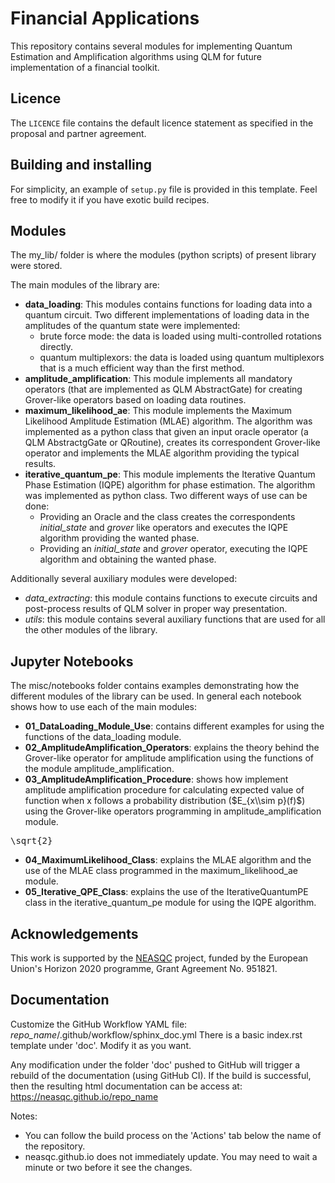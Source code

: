 # Financial Applications

This repository contains several modules for implementing Quantum  Estimation and Amplification algorithms using QLM for future implementation of a financial toolkit. 

## Licence

The `LICENCE` file contains the default licence statement as specified in the proposal and partner agreement.

## Building and installing

For simplicity, an example of `setup.py` file is provided in this template.
Feel free to modify it if you have exotic build recipes.


## Modules 

The my\_lib/ folder is where the modules (python scripts) of present library were stored. 

The main modules of the library are: 
* **data\_loading**: This modules contains functions for loading data into a quantum circuit. Two different implementations of loading data in the amplitudes of the quantum state were implemented:
    * brute force mode: the data is loaded using multi-controlled rotations directly.
    * quantum multiplexors: the data is loaded using quantum multiplexors that is a much efficient way than the first method.
* **amplitude\_amplification**: This module implements all mandatory operators (that are implemented as QLM AbstractGate) for creating Grover-like operators based on loading data routines. 
* **maximum\_likelihood\_ae**: This module implements the Maximum Likelihood Amplitude Estimation (MLAE) algorithm. The algorithm was implemented as a python class that given an input oracle operator (a QLM AbstractgGate or QRoutine), creates its correspondent Grover-like operator and implements the MLAE algorithm providing the typical results.
* **iterative\_quantum\_pe**: This module implements the Iterative Quantum Phase Estimation (IQPE) algorithm for phase estimation. The algorithm was implemented as python class. Two different ways of use can be done:
    * Providing an Oracle and the class creates the correspondents *initial_state* and *grover* like operators and executes the IQPE algorithm providing the wanted phase.
    * Providing an *initial\_state* and *grover* operator, executing the IQPE algorithm and obtaining the wanted phase.

Additionally several auxiliary modules were developed:
* *data\_extracting*: this module contains functions to execute circuits and post-process results of QLM solver in proper way presentation.
* *utils*: this module contains several auxiliary functions that are used for all the other modules of the library.

## Jupyter Notebooks

The misc/notebooks folder contains examples demonstrating how the different modules of the library can be used. In general each notebook shows how to use each of the main modules:

* **01\_DataLoading\_Module\_Use**: contains different examples for using the functions of the data\_loading module. 
* **02\_AmplitudeAmplification\_Operators**: explains the theory behind the Grover-like operator for amplitude amplification using the functions of the module amplitude\_amplification. 
* **03\_AmplitudeAmplification\_Procedure**: shows how implement amplitude amplification procedure for calculating expected value of function when x follows a probability distribution ($`E_{x\\sim p}(f)`$) using the Grover-like operators programming in amplitude\_amplification module.
<pre xml:lang="latex">\sqrt{2}</pre>
* **04\_MaximumLikelihood\_Class**: explains the MLAE algorithm and the use of the MLAE class programmed in the maximum\_likelihood\_ae module. 
* **05\_Iterative\_QPE\_Class**: explains the use of the IterativeQuantumPE class in the iterative\_quantum\_pe module for using the IQPE algorithm. 
## Acknowledgements

This work is supported by the [NEASQC](https://cordis.europa.eu/project/id/951821) project, funded by the European Union's Horizon 2020 programme, Grant Agreement No. 951821.

## Documentation
Customize the GitHub Workflow YAML file: *repo_name*/.github/workflow/sphinx\_doc.yml
There is a basic index.rst template under 'doc'. Modify it as you want.

Any modification under the folder 'doc' pushed to GitHub will trigger a rebuild of the documentation (using GitHub CI).
If the build is successful, then the resulting html documentation can be access at: https://neasqc.github.io/repo_name

Notes: 
  - You can follow the build process on the 'Actions' tab below the name of the repository.
  - neasqc.github.io does not immediately update. You may need to wait a minute or two before it see the changes.
